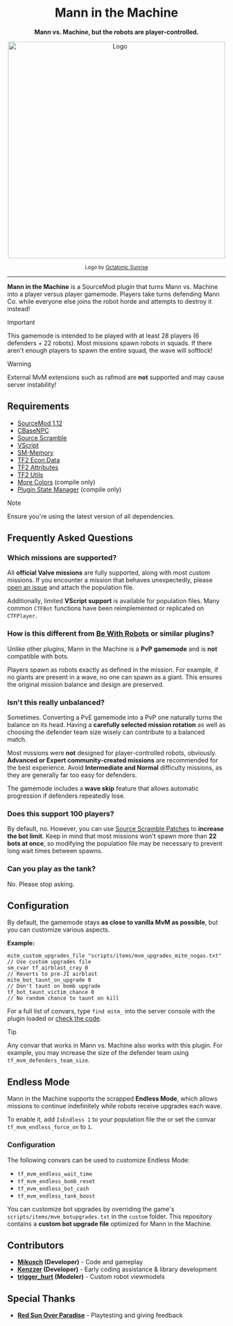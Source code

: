 <div align="center">

# Mann in the Machine

**Mann vs. Machine, but the robots are player-controlled.**

<img src="banner.png" alt="Logo" width="500"/>

<sub>Logo by [Octatonic Sunrise](https://steamcommunity.com/profiles/76561198027701160)</sub>

</div>

---



**Mann in the Machine** is a SourceMod plugin that turns Mann vs. Machine into a player versus player gamemode.
Players take turns defending Mann Co. while everyone else joins the robot horde and attempts to destroy it instead!

> [!IMPORTANT]  
> This gamemode is intended to be played with at least 28 players (6 defenders + 22 robots).
> Most missions spawn robots in squads. If there aren't enough players to spawn the entire squad, the wave will softlock!

> [!WARNING]
> External MvM extensions such as rafmod are **not** supported and may cause server instability!

## Requirements

* [SourceMod 1.12](https://www.sourcemod.net/)
* [CBaseNPC](https://github.com/TF2-DMB/CBaseNPC)
* [Source Scramble](https://github.com/nosoop/SMExt-SourceScramble)
* [VScript](https://github.com/FortyTwoFortyTwo/VScript)
* [SM-Memory](https://github.com/Scags/SM-Memory)
* [TF2 Econ Data](https://github.com/nosoop/SM-TFEconData)
* [TF2 Attributes](https://github.com/FlaminSarge/tf2attributes)
* [TF2 Utils](https://github.com/nosoop/SM-TFUtils)
* [More Colors](https://github.com/DoctorMcKay/sourcemod-plugins/blob/master/scripting/include/morecolors.inc) (compile only)
* [Plugin State Manager](https://github.com/Mikusch/PluginStateManager/blob/master/addons/sourcemod/scripting/include/pluginstatemanager.inc) (compile only)

> [!NOTE]
> Ensure you're using the latest version of all dependencies.

## Frequently Asked Questions

### Which missions are supported?

All **official Valve missions** are fully supported, along with most custom missions.
If you encounter a mission that behaves unexpectedly, please [open an issue](https://github.com/Mikusch/MannInTheMachine/issues) and attach the population file.

Additionally, limited **VScript support** is available for population files.
Many common `CTFBot` functions have been reimplemented or replicated on `CTFPlayer`.

### How is this different from [Be With Robots](https://github.com/caxanga334/tf-bewithrobots-redux) or similar plugins?

Unlike other plugins, Mann in the Machine is a **PvP gamemode** and is **not** compatible with bots.

Players spawn as robots exactly as defined in the mission.
For example, if no giants are present in a wave, no one can spawn as a giant.
This ensures the original mission balance and design are preserved.

### Isn't this really unbalanced?

Sometimes. Converting a PvE gamemode into a PvP one naturally turns the balance on its head.
Having a **carefully selected mission rotation** as well as choosing the defender team size wisely can contribute to a balanced match.

Most missions were **not** designed for player-controlled robots, obviously.
**Advanced or Expert community-created missions** are recommended for the best experience.
Avoid **Intermediate and Normal** difficulty missions, as they are generally far too easy for defenders.

The gamemode includes a **wave skip** feature that allows automatic progression if defenders repeatedly lose.

### Does this support 100 players?

By default, no. However, you can use [Source Scramble Patches](https://github.com/Mikusch/SourceScramblePatches) to **increase the bot limit**.
Keep in mind that most missions won't spawn more than **22 bots at once**, so modifying the population file may be necessary to prevent long wait times between spawns.

### Can you play as the tank?

No. Please stop asking.

## Configuration

By default, the gamemode stays **as close to vanilla MvM as possible**, but you can customize various aspects.

**Example:**

```
mitm_custom_upgrades_file "scripts/items/mvm_upgrades_mitm_nogas.txt"   // Use custom upgrades file
sm_cvar tf_airblast_cray 0                                              // Reverts to pre-JI airblast
mitm_bot_taunt_on_upgrade 0                                             // Don't taunt on bomb upgrade
tf_bot_taunt_victim_chance 0                                            // No random chance to taunt on kill
```

For a full list of convars, type `find mitm_` into the server console with the plugin loaded or [check the code](https://github.com/Mikusch/MannInTheMachine/blob/master/addons/sourcemod/scripting/mitm/convars.sp).

> [!TIP]  
> Any convar that works in Mann vs. Machine also works with this plugin.
> For example, you may increase the size of the defender team using `tf_mvm_defenders_team_size`.

## Endless Mode

Mann in the Machine supports the scrapped **Endless Mode**, which allows missions to continue indefinitely while robots receive upgrades each wave.

To enable it, add `IsEndless 1` to your population file the or set the convar `tf_mvm_endless_force_on` to `1`.

### Configuration

The following convars can be used to customize Endless Mode:

* `tf_mvm_endless_wait_time`
* `tf_mvm_endless_bomb_reset`
* `tf_mvm_endless_bot_cash`
* `tf_mvm_endless_tank_boost`

You can customize bot upgrades by overriding the game's `scripts/items/mvm_botupgrades.txt` in the `custom` folder.
This repository contains a **custom bot upgrade file** optimized for Mann in the Machine.

## Contributors

* **[Mikusch](https://github.com/Mikusch) (Developer)** - Code and gameplay
* **[Kenzzer](https://github.com/Kenzzer) (Developer)** - Early coding assistance & library development
* **[trigger_hurt](https://steamcommunity.com/profiles/76561198036209556) (Modeler)** - Custom robot viewmodels

## Special Thanks

* **[Red Sun Over Paradise](https://redsun.tf)** - Playtesting and giving feedback
